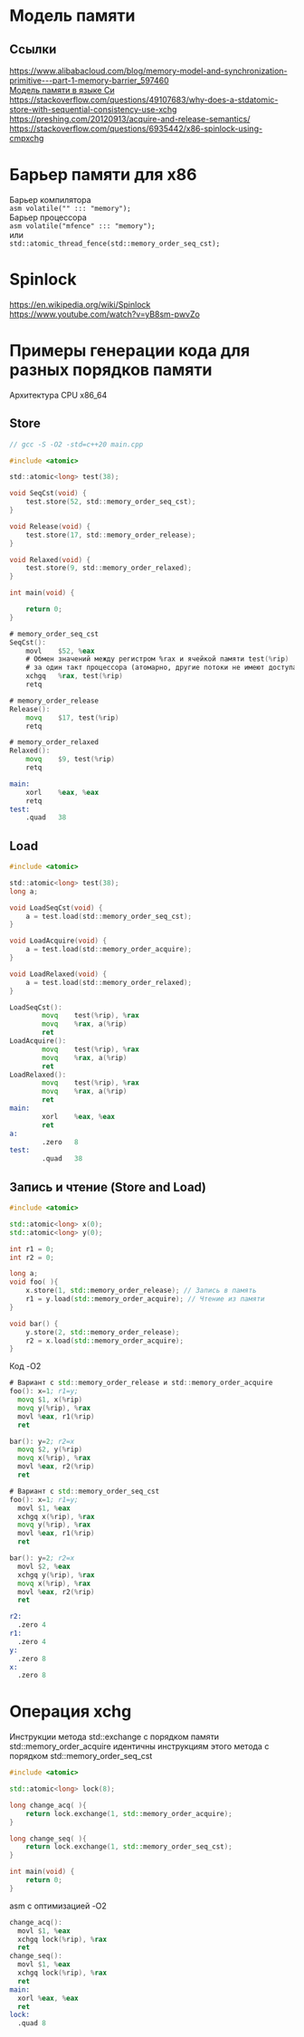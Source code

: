 # Модель памяти

## Ссылки
https://www.alibabacloud.com/blog/memory-model-and-synchronization-primitive---part-1-memory-barrier_597460  
[Модель памяти в языке Си](https://gcc.gnu.org/onlinedocs/gcc/_005f_005fatomic-Builtins.html#_005f_005fatomic-Builtins)  
https://stackoverflow.com/questions/49107683/why-does-a-stdatomic-store-with-sequential-consistency-use-xchg  
https://preshing.com/20120913/acquire-and-release-semantics/  
https://stackoverflow.com/questions/6935442/x86-spinlock-using-cmpxchg  

# Барьер памяти для x86
Барьер компилятора  
```asm volatile("" ::: "memory");```  
Барьер процессора  
```asm volatile("mfence" ::: "memory");```  
или  
```std::atomic_thread_fence(std::memory_order_seq_cst);```

# Spinlock
https://en.wikipedia.org/wiki/Spinlock  
https://www.youtube.com/watch?v=yB8sm-pwvZo  

# Примеры генерации кода для разных порядков памяти
Архитектура CPU x86_64
## Store
```c
// gcc -S -O2 -std=c++20 main.cpp

#include <atomic>

std::atomic<long> test(38);

void SeqCst(void) {
    test.store(52, std::memory_order_seq_cst);
}

void Release(void) {
    test.store(17, std::memory_order_release);
}

void Relaxed(void) {
    test.store(9, std::memory_order_relaxed);
}

int main(void) {

    return 0;
}
```
```asm
# memory_order_seq_cst
SeqCst():
    movl    $52, %eax
    # Обмен значений между регистром %rax и ячейкой памяти test(%rip)
    # за один такт процессора (атомарно, другие потоки не имеют доступа к ячейке памяти test).
    xchgq   %rax, test(%rip)
    retq

# memory_order_release
Release():
    movq    $17, test(%rip)
    retq

# memory_order_relaxed
Relaxed():
    movq    $9, test(%rip)
    retq

main:
    xorl    %eax, %eax
    retq
test:
    .quad   38
```
## Load
```c
#include <atomic>

std::atomic<long> test(38);
long a;

void LoadSeqCst(void) {
    a = test.load(std::memory_order_seq_cst);
}

void LoadAcquire(void) {
    a = test.load(std::memory_order_acquire);
}

void LoadRelaxed(void) {
    a = test.load(std::memory_order_relaxed);
}
```
```asm
LoadSeqCst():
        movq    test(%rip), %rax
        movq    %rax, a(%rip)
        ret
LoadAcquire():
        movq    test(%rip), %rax
        movq    %rax, a(%rip)
        ret
LoadRelaxed():
        movq    test(%rip), %rax
        movq    %rax, a(%rip)
        ret
main:
        xorl    %eax, %eax
        ret
a:
        .zero   8
test:
        .quad   38
```
## Запись и чтение (Store and Load)
```cpp
#include <atomic>

std::atomic<long> x(0);
std::atomic<long> y(0);

int r1 = 0;
int r2 = 0;

long a;
void foo( ){
    x.store(1, std::memory_order_release); // Запись в память
    r1 = y.load(std::memory_order_acquire); // Чтение из памяти
}

void bar() {
    y.store(2, std::memory_order_release);
    r2 = x.load(std::memory_order_acquire);
}
```
Код -O2
```asm
# Вариант с std::memory_order_release и std::memory_order_acquire
foo(): x=1; r1=y;
  movq $1, x(%rip)
  movq y(%rip), %rax
  movl %eax, r1(%rip)
  ret

bar(): y=2; r2=x
  movq $2, y(%rip)
  movq x(%rip), %rax
  movl %eax, r2(%rip)
  ret

# Вариант с std::memory_order_seq_cst
foo(): x=1; r1=y;
  movl $1, %eax
  xchgq x(%rip), %rax
  movq y(%rip), %rax
  movl %eax, r1(%rip)
  ret

bar(): y=2; r2=x
  movl $2, %eax
  xchgq y(%rip), %rax
  movq x(%rip), %rax
  movl %eax, r2(%rip)
  ret

r2:
  .zero 4
r1:
  .zero 4
y:
  .zero 8
x:
  .zero 8
```
# Операция xchg
Инструкции метода std::exchange с порядком памяти std::memory_order_acquire идентичны инструкциям этого метода с порядком std::memory_order_seq_cst
```cpp
#include <atomic>

std::atomic<long> lock(8);

long change_acq( ){
    return lock.exchange(1, std::memory_order_acquire);
}

long change_seq( ){
    return lock.exchange(1, std::memory_order_seq_cst);
}

int main(void) {
    return 0;
}
```
asm с оптимизацией -O2
```asm
change_acq():
  movl $1, %eax
  xchgq lock(%rip), %rax
  ret
change_seq():
  movl $1, %eax
  xchgq lock(%rip), %rax
  ret
main:
  xorl %eax, %eax
  ret
lock:
  .quad 8
```
